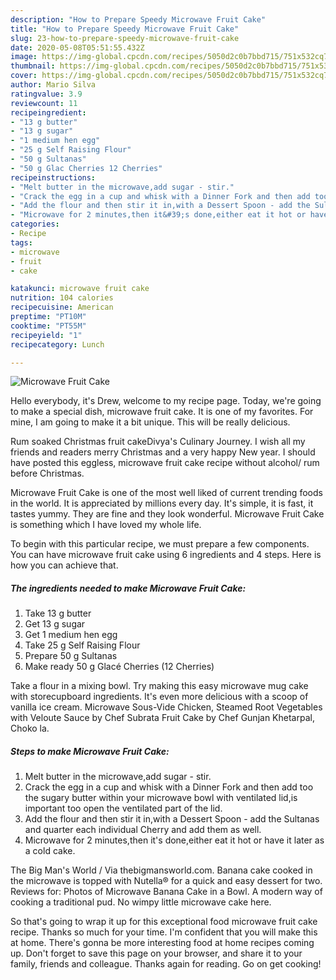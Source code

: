 ```yaml
---
description: "How to Prepare Speedy Microwave Fruit Cake"
title: "How to Prepare Speedy Microwave Fruit Cake"
slug: 23-how-to-prepare-speedy-microwave-fruit-cake
date: 2020-05-08T05:51:55.432Z
image: https://img-global.cpcdn.com/recipes/5050d2c0b7bbd715/751x532cq70/microwave-fruit-cake-recipe-main-photo.jpg
thumbnail: https://img-global.cpcdn.com/recipes/5050d2c0b7bbd715/751x532cq70/microwave-fruit-cake-recipe-main-photo.jpg
cover: https://img-global.cpcdn.com/recipes/5050d2c0b7bbd715/751x532cq70/microwave-fruit-cake-recipe-main-photo.jpg
author: Mario Silva
ratingvalue: 3.9
reviewcount: 11
recipeingredient:
- "13 g butter"
- "13 g sugar"
- "1 medium hen egg"
- "25 g Self Raising Flour"
- "50 g Sultanas"
- "50 g Glac Cherries 12 Cherries"
recipeinstructions:
- "Melt butter in the microwave,add sugar - stir."
- "Crack the egg in a cup and whisk with a Dinner Fork and then add too the sugary butter within your microwave bowl with ventilated lid,is important too open the ventilated part of the lid."
- "Add the flour and then stir it in,with a Dessert Spoon - add the Sultanas and quarter each individual Cherry and add them as well."
- "Microwave for 2 minutes,then it&#39;s done,either eat it hot or have it later as a cold cake."
categories:
- Recipe
tags:
- microwave
- fruit
- cake

katakunci: microwave fruit cake 
nutrition: 104 calories
recipecuisine: American
preptime: "PT10M"
cooktime: "PT55M"
recipeyield: "1"
recipecategory: Lunch

---
```



![Microwave Fruit Cake](https://img-global.cpcdn.com/recipes/5050d2c0b7bbd715/751x532cq70/microwave-fruit-cake-recipe-main-photo.jpg)

Hello everybody, it's Drew, welcome to my recipe page. Today, we're going to make a special dish, microwave fruit cake. It is one of my favorites. For mine, I am going to make it a bit unique. This will be really delicious.

Rum soaked Christmas fruit cakeDivya&#39;s Culinary Journey. I wish all my friends and readers merry Christmas and a very happy New year. I should have posted this eggless, microwave fruit cake recipe without alcohol/ rum before Christmas.

Microwave Fruit Cake is one of the most well liked of current trending foods in the world. It is appreciated by millions every day. It's simple, it is fast, it tastes yummy. They are fine and they look wonderful. Microwave Fruit Cake is something which I have loved my whole life.


To begin with this particular recipe, we must prepare a few components. You can have microwave fruit cake using 6 ingredients and 4 steps. Here is how you can achieve that.

<!--inarticleads1-->

##### The ingredients needed to make Microwave Fruit Cake:

1. Take 13 g butter
1. Get 13 g sugar
1. Get 1 medium hen egg
1. Take 25 g Self Raising Flour
1. Prepare 50 g Sultanas
1. Make ready 50 g Glacé Cherries (12 Cherries)


Take a flour in a mixing bowl. Try making this easy microwave mug cake with storecupboard ingredients. It&#39;s even more delicious with a scoop of vanilla ice cream. Microwave Sous-Vide Chicken, Steamed Root Vegetables with Veloute Sauce by Chef Subrata Fruit Cake by Chef Gunjan Khetarpal, Choko la. 

<!--inarticleads2-->

##### Steps to make Microwave Fruit Cake:

1. Melt butter in the microwave,add sugar - stir.
1. Crack the egg in a cup and whisk with a Dinner Fork and then add too the sugary butter within your microwave bowl with ventilated lid,is important too open the ventilated part of the lid.
1. Add the flour and then stir it in,with a Dessert Spoon - add the Sultanas and quarter each individual Cherry and add them as well.
1. Microwave for 2 minutes,then it&#39;s done,either eat it hot or have it later as a cold cake.


The Big Man&#39;s World / Via thebigmansworld.com. Banana cake cooked in the microwave is topped with Nutella® for a quick and easy dessert for two. Reviews for: Photos of Microwave Banana Cake in a Bowl. A modern way of cooking a traditional pud. No wimpy little microwave cake here. 

So that's going to wrap it up for this exceptional food microwave fruit cake recipe. Thanks so much for your time. I'm confident that you will make this at home. There's gonna be more interesting food at home recipes coming up. Don't forget to save this page on your browser, and share it to your family, friends and colleague. Thanks again for reading. Go on get cooking!
